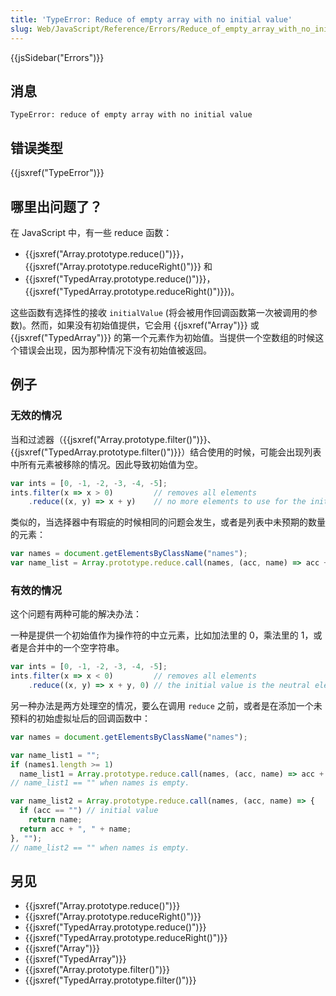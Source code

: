 ```yaml
---
title: 'TypeError: Reduce of empty array with no initial value'
slug: Web/JavaScript/Reference/Errors/Reduce_of_empty_array_with_no_initial_value
---
```


{{jsSidebar("Errors")}}

## 消息

```plain
TypeError: reduce of empty array with no initial value
```

## 错误类型

{{jsxref("TypeError")}}

## 哪里出问题了？

在 JavaScript 中，有一些 reduce 函数：

- {{jsxref("Array.prototype.reduce()")}}，{{jsxref("Array.prototype.reduceRight()")}} 和
- {{jsxref("TypedArray.prototype.reduce()")}}， {{jsxref("TypedArray.prototype.reduceRight()")}})。

这些函数有选择性的接收 `initialValue` (将会被用作回调函数第一次被调用的参数)。然而，如果没有初始值提供，它会用 {{jsxref("Array")}} 或 {{jsxref("TypedArray")}} 的第一个元素作为初始值。当提供一个空数组的时候这个错误会出现，因为那种情况下没有初始值被返回。

## 例子

### 无效的情况

当和过滤器（{{jsxref("Array.prototype.filter()")}}、{{jsxref("TypedArray.prototype.filter()")}}）结合使用的时候，可能会出现列表中所有元素被移除的情况。因此导致初始值为空。

```js example-bad
var ints = [0, -1, -2, -3, -4, -5];
ints.filter(x => x > 0)         // removes all elements
    .reduce((x, y) => x + y)    // no more elements to use for the initial value.
```

类似的，当选择器中有瑕疵的时候相同的问题会发生，或者是列表中未预期的数量的元素：

```js example-bad
var names = document.getElementsByClassName("names");
var name_list = Array.prototype.reduce.call(names, (acc, name) => acc + ", " + name);
```

### 有效的情况

这个问题有两种可能的解决办法：

一种是提供一个初始值作为操作符的中立元素，比如加法里的 0，乘法里的 1，或者是合并中的一个空字符串。

```js example-good
var ints = [0, -1, -2, -3, -4, -5];
ints.filter(x => x < 0)         // removes all elements
    .reduce((x, y) => x + y, 0) // the initial value is the neutral element of the addition
```

另一种办法是两方处理空的情况，要么在调用 `reduce` 之前，或者是在添加一个未预料的初始虚拟址后的回调函数中：

```js example-good
var names = document.getElementsByClassName("names");

var name_list1 = "";
if (names1.length >= 1)
  name_list1 = Array.prototype.reduce.call(names, (acc, name) => acc + ", " + name);
// name_list1 == "" when names is empty.

var name_list2 = Array.prototype.reduce.call(names, (acc, name) => {
  if (acc == "") // initial value
    return name;
  return acc + ", " + name;
}, "");
// name_list2 == "" when names is empty.
```

## 另见

- {{jsxref("Array.prototype.reduce()")}}
- {{jsxref("Array.prototype.reduceRight()")}}
- {{jsxref("TypedArray.prototype.reduce()")}}
- {{jsxref("TypedArray.prototype.reduceRight()")}}
- {{jsxref("Array")}}
- {{jsxref("TypedArray")}}
- {{jsxref("Array.prototype.filter()")}}
- {{jsxref("TypedArray.prototype.filter()")}}
